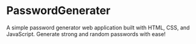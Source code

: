 # PasswordGenerater
A simple password generator web application built with HTML, CSS, and JavaScript. Generate strong and random passwords with ease!

